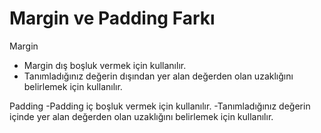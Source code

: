 # Margin ve Padding Farkı
 Margin
- Margin dış boşluk vermek için kullanılır.
- Tanımladığınız değerin dışından yer alan değerden olan uzaklığını belirlemek için kullanılır.

Padding
-Padding iç boşluk vermek için kullanılır.
-Tanımladığınız değerin içinde yer alan değerden olan uzaklığını belirlemek için kullanılır.
